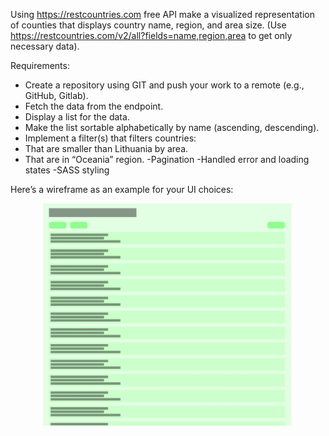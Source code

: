 Using https://restcountries.com free API make a visualized representation of counties that displays country name,
region, and area size. (Use https://restcountries.com/v2/all?fields=name,region,area to get only necessary data).


Requirements:


-  Create a repository using GIT and push your work to a remote (e.g., GitHub, Gitlab).
- Fetch the data from the endpoint.
-  Display a list for the data.
-  Make the list sortable alphabetically by name (ascending, descending).
-  Implement a filter(s) that filters countries:
- That are smaller than Lithuania by area.
- That are in “Oceania” region.
-Pagination
-Handled error and loading states
-SASS styling


Here’s a wireframe as an example for your UI choices:
<div align="center">
    <img src="/screenshots/screen.png" width="400px"</img> 
</div>

